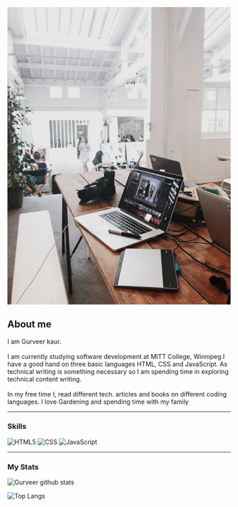 ![plot](./assets/img/pexels-flo-dahm-699459%20(1).jpg)


## About me

I am Gurveer kaur.
\
\
I am currently studying software development at MITT College, Winnipeg.I have a good hand on three basic languages HTML, CSS and JavaScript.
As technical writing is something necessary so I am spending time in exploring technical content writing. 
\
\
In my free time I, read different tech. articles and books on different coding languages. I love Gardening and spending time with my family


---
### Skills
![HTML5](https://img.shields.io/badge/html5-%23E34F26.svg?style=for-the-badge&logo=html5&logoColor=white)
![CSS](https://img.shields.io/badge/css3-%231572B6.svg?style=for-the-badge&logo=css3&logoColor=white)
![JavaScript](https://img.shields.io/badge/javascript-%23323330.svg?style=for-the-badge&logo=javascript&logoColor=%23F7DF1E)

---
### My Stats
![Gurveer github stats](https://github-readme-stats.vercel.app/api?username=GurveerKaur1&show_icons=true&hide_border=true)


![Top Langs](https://github-readme-stats.vercel.app/api/top-langs/?username=GurveerKaur1&show_icons=true&hide_border=true)

